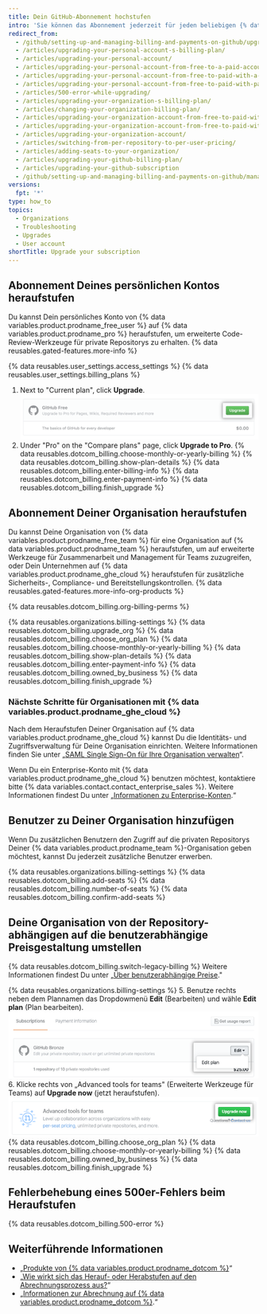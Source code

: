 ```yaml
---
title: Dein GitHub-Abonnement hochstufen
intro: 'Sie können das Abonnement jederzeit für jeden beliebigen {% data variables.product.product_name %}-Kontotyp heraufstufen.'
redirect_from:
  - /github/setting-up-and-managing-billing-and-payments-on-github/upgrading-your-github-subscription
  - /articles/upgrading-your-personal-account-s-billing-plan/
  - /articles/upgrading-your-personal-account/
  - /articles/upgrading-your-personal-account-from-free-to-a-paid-account/
  - /articles/upgrading-your-personal-account-from-free-to-paid-with-a-credit-card/
  - /articles/upgrading-your-personal-account-from-free-to-paid-with-paypal/
  - /articles/500-error-while-upgrading/
  - /articles/upgrading-your-organization-s-billing-plan/
  - /articles/changing-your-organization-billing-plan/
  - /articles/upgrading-your-organization-account-from-free-to-paid-with-a-credit-card/
  - /articles/upgrading-your-organization-account-from-free-to-paid-with-paypal/
  - /articles/upgrading-your-organization-account/
  - /articles/switching-from-per-repository-to-per-user-pricing/
  - /articles/adding-seats-to-your-organization/
  - /articles/upgrading-your-github-billing-plan/
  - /articles/upgrading-your-github-subscription
  - /github/setting-up-and-managing-billing-and-payments-on-github/managing-billing-for-your-github-account/upgrading-your-github-subscription
versions:
  fpt: '*'
type: how_to
topics:
  - Organizations
  - Troubleshooting
  - Upgrades
  - User account
shortTitle: Upgrade your subscription
---
```


## Abonnement Deines persönlichen Kontos heraufstufen

Du kannst Dein persönliches Konto von {% data variables.product.prodname_free_user %} auf {% data variables.product.prodname_pro %} heraufstufen, um erweiterte Code-Review-Werkzeuge für private Repositorys zu erhalten. {% data reusables.gated-features.more-info %}

{% data reusables.user_settings.access_settings %}
{% data reusables.user_settings.billing_plans %}
1. Next to "Current plan", click **Upgrade**. ![Schaltfläche „Upgrade“](/assets/images/help/billing/settings_billing_user_upgrade.png)
2. Under "Pro" on the "Compare plans" page, click **Upgrade to Pro**.
{% data reusables.dotcom_billing.choose-monthly-or-yearly-billing %}
{% data reusables.dotcom_billing.show-plan-details %}
{% data reusables.dotcom_billing.enter-billing-info %}
{% data reusables.dotcom_billing.enter-payment-info %}
{% data reusables.dotcom_billing.finish_upgrade %}

## Abonnement Deiner Organisation heraufstufen

Du kannst Deine Organisation von {% data variables.product.prodname_free_team %} für eine Organisation auf {% data variables.product.prodname_team %} heraufstufen, um auf erweiterte Werkzeuge für Zusammenarbeit und Management für Teams zuzugreifen, oder Dein Unternehmen auf {% data variables.product.prodname_ghe_cloud %} heraufstufen für zusätzliche Sicherheits-, Compliance- und Bereitstellungskontrollen. {% data reusables.gated-features.more-info-org-products %}

{% data reusables.dotcom_billing.org-billing-perms %}

{% data reusables.organizations.billing-settings %}
{% data reusables.dotcom_billing.upgrade_org %}
{% data reusables.dotcom_billing.choose_org_plan %}
{% data reusables.dotcom_billing.choose-monthly-or-yearly-billing %}
{% data reusables.dotcom_billing.show-plan-details %}
{% data reusables.dotcom_billing.enter-payment-info %}
{% data reusables.dotcom_billing.owned_by_business %}
{% data reusables.dotcom_billing.finish_upgrade %}

### Nächste Schritte für Organisationen mit {% data variables.product.prodname_ghe_cloud %}

Nach dem Heraufstufen Deiner Organisation auf {% data variables.product.prodname_ghe_cloud %} kannst Du die Identitäts- und Zugriffsverwaltung für Deine Organisation einrichten. Weitere Informationen finden Sie unter „[SAML Single Sign-On für Ihre Organisation verwalten](/organizations/managing-saml-single-sign-on-for-your-organization)“.

Wenn Du ein Enterprise-Konto mit {% data variables.product.prodname_ghe_cloud %} benutzen möchtest, kontaktiere bitte {% data variables.contact.contact_enterprise_sales %}. Weitere Informationen findest Du unter „[Informationen zu Enterprise-Konten](/articles/about-enterprise-accounts).“

## Benutzer zu Deiner Organisation hinzufügen

Wenn Du zusätzlichen Benutzern den Zugriff auf die privaten Repositorys Deiner {% data variables.product.prodname_team %}-Organisation geben möchtest, kannst Du jederzeit zusätzliche Benutzer erwerben.

{% data reusables.organizations.billing-settings %}
{% data reusables.dotcom_billing.add-seats %}
{% data reusables.dotcom_billing.number-of-seats %}
{% data reusables.dotcom_billing.confirm-add-seats %}

## Deine Organisation von der Repository-abhängigen auf die benutzerabhängige Preisgestaltung umstellen

{% data reusables.dotcom_billing.switch-legacy-billing %} Weitere Informationen findest Du unter „[Über benutzerabhängige Preise](/articles/about-per-user-pricing)."

{% data reusables.organizations.billing-settings %}
5. Benutze rechts neben dem Plannamen das Dropdowmenü **Edit** (Bearbeiten) und wähle **Edit plan** (Plan bearbeiten). ![Dropdownmenü „Edit" (Bearbeiten)](/assets/images/help/billing/per-user-upgrade-button.png)
6. Klicke rechts von „Advanced tools for teams" (Erweiterte Werkzeuge für Teams) auf **Upgrade now** (jetzt heraufstufen). ![Schaltfläche „Upgrade now" (jetzt heraufstufen)](/assets/images/help/billing/per-user-upgrade-now-button.png)
{% data reusables.dotcom_billing.choose_org_plan %}
{% data reusables.dotcom_billing.choose-monthly-or-yearly-billing %}
{% data reusables.dotcom_billing.owned_by_business %}
{% data reusables.dotcom_billing.finish_upgrade %}

## Fehlerbehebung eines 500er-Fehlers beim Heraufstufen

{% data reusables.dotcom_billing.500-error %}

## Weiterführende Informationen

- „[Produkte von {% data variables.product.prodname_dotcom %}](/articles/github-s-products)“
- „[Wie wirkt sich das Herauf- oder Herabstufen auf den Abrechnungsprozess aus?](/articles/how-does-upgrading-or-downgrading-affect-the-billing-process)“
- „[Informationen zur Abrechnung auf {% data variables.product.prodname_dotcom %}](/articles/about-billing-on-github).“
